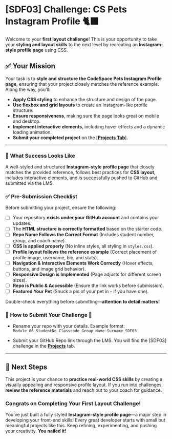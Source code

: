 # [SDF03] Challenge: CS Pets Instagram Profile 🐈‍⬛   

Welcome to your **first layout challenge**! This is your opportunity to take your **styling and layout skills** to the next level by recreating an **Instagram-style profile page** using CSS.  

## ✅ **Your Mission**  
Your task is to **style and structure the CodeSpace Pets Instagram Profile page**, ensuring that your project closely matches the reference example. Along the way, you’ll:  
- **Apply CSS styling** to enhance the structure and design of the page.  
- **Use flexbox and grid layouts** to create an Instagram-like profile structure.  
- **Ensure responsiveness**, making sure the page looks great on mobile and desktop.  
- **Implement interactive elements**, including hover effects and a dynamic loading animation.  
- **Submit your completed project** on the [**[Projects Tab](https://learn.codespace.co.za/projects)**].  

---

### 🎯 **What Success Looks Like**  

A well-styled and structured **Instagram-style profile page** that closely matches the provided reference, follows best practices for **CSS layout**, includes interactive elements, and is successfully pushed to GitHub and submitted via the LMS.  

### ✅ **Pre-Submission Checklist**  

Before submitting your project, ensure the following:  

- [ ] Your repository **exists under your GitHub account** and contains your updates.  
- [ ] The **HTML structure is correctly formatted** based on the starter code.  
- [ ] **Repo Name Follows the Correct Format** (Includes student number, group, and coach name).   
- [ ] **CSS is applied properly** (No inline styles, all styling in `styles.css`).  
- [ ] **Profile layout follows the reference example** (Correct placement of profile image, username, bio, and stats).  
- [ ] **Navigation & Interactive Elements Work Correctly** (Hover effects, buttons, and image grid behavior).  
- [ ] **Responsive Design is Implemented** (Page adjusts for different screen sizes).  
- [ ] **Repo is Public & Accessible** (Ensure the link works before submission).  
- [ ] **Featured Your Pet** (Snuck a pic of your pet in - if you have one).  

Double-check everything before submitting—**attention to detail matters!**  

### 🚨 **How to Submit Your Challenge** 🚨  

- Rename your repo with your details. Example format:  
  `Module_06_StudentNo_Classcode_Group_Name-Surname_SDF03`  

- Submit your GitHub Repo link through the LMS. You will find the [SDF03] challenge in the **[Projects](https://learn.codespace.co.za/projects)** tab.  

---

## 🚀 **Next Steps**  
This project is your chance to **practice real-world CSS skills** by creating a visually appealing and responsive profile layout. If you run into challenges, **review the reference materials** and reach out to your coach for guidance.  

### **Congrats on Completing Your First Layout Challenge!**  

You’ve just built a fully styled **Instagram-style profile page**—a major step in developing your front-end skills! Every great developer starts with small but meaningful projects like this. Keep refining, experimenting, and pushing your creativity. **You nailed it!**

